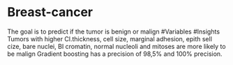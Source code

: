 # Breast-cancer
The goal is to predict if the tumor is benign or malign
#Variables
#Insights
Tumors with higher Cl.thickness, cell  size, marginal adhesion, epith sell cize, bare nuclei, BI cromatin, normal nucleoli and mitoses are more likely to be malign
Gradient boosting has a precision of 98,5% and 100% precision.

